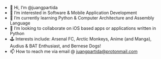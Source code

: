 - 👋 Hi, I’m @juangpartida
- 👀 I’m interested in Software & Mobile Application Development
- 🌱 I’m currently learning Python & Computer Architecture and Assembly Language 
- 💞️ I’m looking to collaborate on iOS based apps or applications written in Python
- 🕹️ Interests include: Arsenal FC, Arctic Monkeys, Anime (and Manga), Audius & BAT Enthusiast, and Bernese Dogs!
- 📫 How to reach me via email @ juangpartida@protonmail.com
